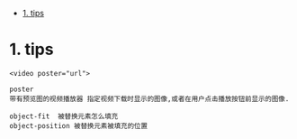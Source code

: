 <!-- TOC -->

- [1. tips](#1-tips)

<!-- /TOC -->

# 1. tips

    
    <video poster="url">
    
    poster
    带有预览图的视频播放器 指定视频下载时显示的图像,或者在用户点击播放按钮前显示的图像.

    object-fit  被替换元素怎么填充
    object-position 被替换元素被填充的位置